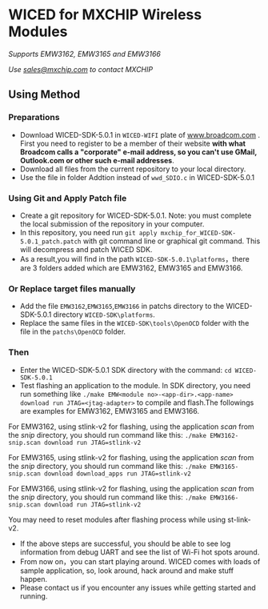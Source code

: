 # WICED for MXCHIP Wireless Modules
*Supports EMW3162, EMW3165 and EMW3166*

*Use sales@mxchip.com to contact MXCHIP*

## Using Method
### Preparations
* Download WICED-SDK-5.0.1 in `WICED-WIFI` plate of www.broadcom.com . First you need to register to be a member of their website **with what Broadcom calls a "corporate" e-mail address, so you can't use GMail, Outlook.com or other such e-mail addresses**.
* Download all files from the current repository to your local directory.
* Use the file in folder Addtion instead of `wwd_SDIO.c` in WICED-SDK-5.0.1

### Using Git and Apply Patch file
* Create a git repository for WICED-SDK-5.0.1. Note: you must complete the local submission of the repository in your computer. 
* In this repository, you need run `git apply mxchip_for_WICED-SDK-5.0.1_patch.patch` with git command line or graphical git command. This will decompress and patch WICED SDK.
* As a result,you will find in the path `WICED-SDK-5.0.1\platforms`，there are 3 folders added which are EMW3162, EMW3165 and EMW3166.

### Or Replace target files manually
* Add the file `EMW3162`,`EMW3165`,`EMW3166` in patchs directory to the WICED-SDK-5.0.1 directory `WICED-SDK\platforms`.
* Replace the same files in the `WICED-SDK\tools\OpenOCD` folder with the file in the `patchs\OpenOCD` folder. 

### Then
* Enter the WICED-SDK-5.0.1 SDK directory with the command: `cd WICED-SDK-5.0.1`
* Test flashing an application to the module. In SDK directory, you need run something like `./make EMW<module no>-<app-dir>.<app-name> download run JTAG=<jtag-adapter>` to compile and flash.The followings are examples for EMW3162, EMW3165 and EMW3166.

For EMW3162, using stlink-v2 for flashing, using the application *scan* from the *snip* directory, you should run command like this:
`./make EMW3162-snip.scan download run JTAG=stlink-v2`

For EMW3165, using stlink-v2 for flashing, using the application *scan* from the *snip* directory, you should run command like this:
`./make EMW3165-snip.scan download download_apps run JTAG=stlink-v2`

For EMW3166, using stlink-v2 for flashing, using the application *scan* from the *snip* directory, you should run command like this:
`./make EMW3166-snip.scan download run JTAG=stlink-v2`

You may need to reset modules after flashing process while using st-link-v2.

* If the above steps are successful, you should be able to see log information from debug UART and see the list of Wi-Fi hot spots around.
* From now on，you can start playing around. WICED comes with loads of sample application, so, look around, hack around and make stuff happen.
* Please contact us if you encounter any issues while getting started and running.
